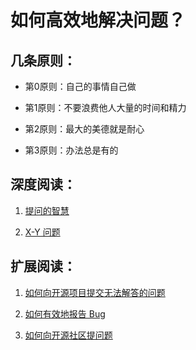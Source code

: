 # 如何高效地解决问题？

## 几条原则：

* 第0原则：自己的事情自己做

* 第1原则：不要浪费他人大量的时间和精力

* 第2原则：最大的美德就是耐心

* 第3原则：办法总是有的

## 深度阅读：

1. [提问的智慧](https://github.com/ryanhanwu/How-To-Ask-Questions-The-Smart-Way/blob/master/README-zh_CN.md)

2. [X-Y 问题](http://bbs.chinaunix.net/thread-4118053-1-1.html)

## 扩展阅读：

1. [如何向开源项目提交无法解答的问题](https://zhuanlan.zhihu.com/p/25795393)

2. [如何有效地报告 Bug](https://www.chiark.greenend.org.uk/~sgtatham/bugs-cn.html)

3. [如何向开源社区提问题](https://github.com/seajs/seajs/issues/545)
